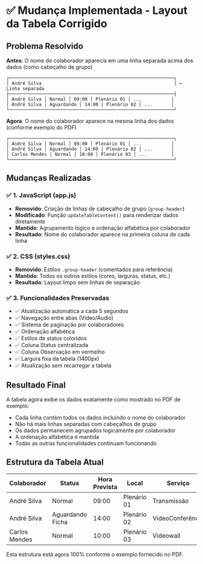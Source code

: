 # ✅ Mudança Implementada - Layout da Tabela Corrigido

## Problema Resolvido

**Antes**: O nome do colaborador aparecia em uma linha separada acima dos dados (como cabeçalho de grupo)
```
┌─────────────────────────────────────────────────────────────┐
│ André Silva                                                 │ ← Linha separada
├─────────────────────────────────────────────────────────────┤
│ André Silva │ Normal │ 09:00 │ Plenário 01 │ ...           │
│ André Silva │ Aguardando │ 14:00 │ Plenário 02 │ ...       │
└─────────────────────────────────────────────────────────────┘
```

**Agora**: O nome do colaborador aparece na mesma linha dos dados (conforme exemplo do PDF)
```
┌─────────────────────────────────────────────────────────────┐
│ André Silva │ Normal │ 09:00 │ Plenário 01 │ ...           │
│ André Silva │ Aguardando │ 14:00 │ Plenário 02 │ ...       │
│ Carlos Mendes │ Normal │ 10:00 │ Plenário 03 │ ...         │
└─────────────────────────────────────────────────────────────┘
```

## Mudanças Realizadas

### ✅ 1. JavaScript (app.js)
- **Removido**: Criação de linhas de cabeçalho de grupo (`group-header`)
- **Modificado**: Função `updateTableContent()` para renderizar dados diretamente
- **Mantido**: Agrupamento lógico e ordenação alfabética por colaborador
- **Resultado**: Nome do colaborador aparece na primeira coluna de cada linha

### ✅ 2. CSS (styles.css)
- **Removido**: Estilos `.group-header` (comentados para referência)
- **Mantido**: Todos os outros estilos (cores, larguras, status, etc.)
- **Resultado**: Layout limpo sem linhas de separação

### ✅ 3. Funcionalidades Preservadas
- ✅ Atualização automática a cada 5 segundos
- ✅ Navegação entre abas (Vídeo/Áudio)
- ✅ Sistema de paginação por colaboradores
- ✅ Ordenação alfabética
- ✅ Estilos de status coloridos
- ✅ Coluna Status centralizada
- ✅ Coluna Observação em vermelho
- ✅ Largura fixa da tabela (1400px)
- ✅ Atualização sem recarregar a tabela

## Resultado Final

A tabela agora exibe os dados exatamente como mostrado no PDF de exemplo:
- Cada linha contém todos os dados incluindo o nome do colaborador
- Não há mais linhas separadas com cabeçalhos de grupo
- Os dados permanecem agrupados logicamente por colaborador
- A ordenação alfabética é mantida
- Todas as outras funcionalidades continuam funcionando

## Estrutura da Tabela Atual

| Colaborador | Status | Hora Prevista | Local | Serviço | Observação | Nome do Evento | Tipo |
|-------------|--------|---------------|-------|---------|------------|----------------|------|
| André Silva | Normal | 09:00 | Plenário 01 | Transmissão | teste 01 | Comissão... | Audiência |
| André Silva | Aguardando Ficha | 14:00 | Plenário 02 | VideoConferência | | Comissão... | Audiência |
| Carlos Mendes | Normal | 10:00 | Plenário 03 | Videowall | | Comissão... | Audiência |

Esta estrutura está agora 100% conforme o exemplo fornecido no PDF.

